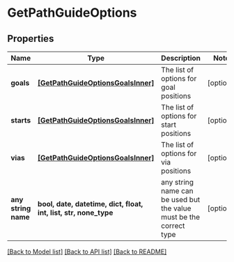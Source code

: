 # GetPathGuideOptions


## Properties
Name | Type | Description | Notes
------------ | ------------- | ------------- | -------------
**goals** | [**[GetPathGuideOptionsGoalsInner]**](GetPathGuideOptionsGoalsInner.md) | The list of options for goal positions | [optional] 
**starts** | [**[GetPathGuideOptionsGoalsInner]**](GetPathGuideOptionsGoalsInner.md) | The list of options for start positions | [optional] 
**vias** | [**[GetPathGuideOptionsGoalsInner]**](GetPathGuideOptionsGoalsInner.md) | The list of options for via positions | [optional] 
**any string name** | **bool, date, datetime, dict, float, int, list, str, none_type** | any string name can be used but the value must be the correct type | [optional]

[[Back to Model list]](../README.md#documentation-for-models) [[Back to API list]](../README.md#documentation-for-api-endpoints) [[Back to README]](../README.md)


